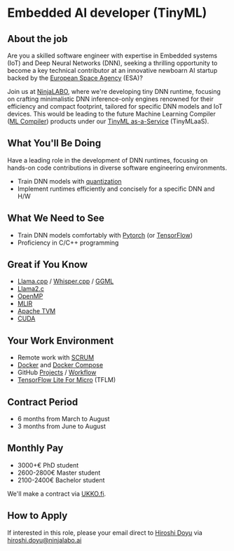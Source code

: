 # Embedded AI developer (TinyML)

## About the job
Are you a skilled software engineer with expertise in Embedded systems
(IoT) and Deep Neural Networks (DNN), seeking a thrilling opportunity
to become a key technical contributor at an innovative newboarn AI startup
backed by the [European Space Agency](https://www.esa.int/) (ESA)?

Join us at [NinjaLABO](https://ninjalabo.ai), where we're developing tiny DNN runtime,
focusing on crafting minimalistic DNN inference-only engines renowned
for their efficiency and compact footprint, tailored for specific DNN
models and IoT devices. This would be leading to the future Machine
Learning Compiler ([ML
Compiler](https://petewarden.com/2021/12/24/why-are-ml-compilers-so-hard/))
products
under our [TinyML as-a-Service](https://ieeexplore.ieee.org/document/9427352) (TinyMLaaS).


## What You'll Be Doing
Have a leading role in the development of DNN runtimes, focusing on
hands-on code contributions in diverse software engineering
environments.

- Train DNN models with [quantization](https://en.wikipedia.org/wiki/Quantization)
- Implement runtimes efficiently and concisely for a specific DNN and H/W

## What We Need to See
- Train DNN models comfortably with [Pytorch](https://pytorch.org/) (or [TensorFlow](https://www.tensorflow.org/))
- Proficiency in C/C++ programming

## Great if You Know
- [Llama.cpp](https://github.com/ggerganov/llama.cpp) / [Whisper.cpp](https://github.com/ggerganov/whisper.cpp) / [GGML](https://github.com/ggerganov/ggml)
- [Llama2.c](https://github.com/karpathy/llama2.c)
- [OpenMP](https://en.wikipedia.org/wiki/OpenMP#:~:text=OpenMP%20(Open%20Multi%2DProcessing),Linux%2C%20macOS%2C%20and%20Windows.)
- [MLIR](https://mlir.llvm.org/)
- [Apache TVM](https://tvm.apache.org/)
- [CUDA](https://developer.nvidia.com/cuda-toolkit)

## Your Work Environment
- Remote work with [SCRUM](https://www.scrum.org/)
- [Docker](https://www.docker.com/) and [Docker Compose](https://docs.docker.com/compose/)
- GitHub [Projects](https://docs.github.com/en/issues/planning-and-tracking-with-projects/learning-about-projects/about-projects) / [Workflow](https://docs.github.com/en/actions/using-workflows)
- [TensorFlow Lite For Micro](https://www.tensorflow.org/lite/microcontrollers) (TFLM)

## Contract Period
- 6 months from March to August
- 3 months from June to August

## Monthly Pay
- 3000+€ PhD student
- 2600-2800€ Master student
- 2100-2400€ Bachelor student

We'll make a contract via [UKKO.fi](https://www.ukko.fi/).


## How to Apply
If interested in this role,
please your email direct to [Hiroshi
Doyu](https://www.linkedin.com/in/hidoyu/) via
[hiroshi.doyu@ninjalabo.ai](mailto:hiroshi.doyu@ninjalabo.ai)
